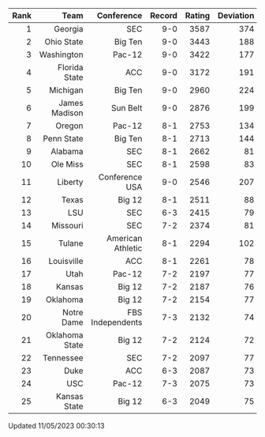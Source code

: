 | Rank  | Team                 | Conference           | Record   | Rating | Deviation |
| ---:  | ---:                 | ---:                 | ---:     | ---:   | ---:      |
| 1     | Georgia              | SEC                  | 9-0      | 3587   | 374       |
| 2     | Ohio State           | Big Ten              | 9-0      | 3443   | 188       |
| 3     | Washington           | Pac-12               | 9-0      | 3422   | 177       |
| 4     | Florida State        | ACC                  | 9-0      | 3172   | 191       |
| 5     | Michigan             | Big Ten              | 9-0      | 2960   | 224       |
| 6     | James Madison        | Sun Belt             | 9-0      | 2876   | 199       |
| 7     | Oregon               | Pac-12               | 8-1      | 2753   | 134       |
| 8     | Penn State           | Big Ten              | 8-1      | 2713   | 144       |
| 9     | Alabama              | SEC                  | 8-1      | 2662   | 81        |
| 10    | Ole Miss             | SEC                  | 8-1      | 2598   | 83        |
| 11    | Liberty              | Conference USA       | 9-0      | 2546   | 207       |
| 12    | Texas                | Big 12               | 8-1      | 2511   | 88        |
| 13    | LSU                  | SEC                  | 6-3      | 2415   | 79        |
| 14    | Missouri             | SEC                  | 7-2      | 2374   | 81        |
| 15    | Tulane               | American Athletic    | 8-1      | 2294   | 102       |
| 16    | Louisville           | ACC                  | 8-1      | 2261   | 78        |
| 17    | Utah                 | Pac-12               | 7-2      | 2197   | 77        |
| 18    | Kansas               | Big 12               | 7-2      | 2187   | 76        |
| 19    | Oklahoma             | Big 12               | 7-2      | 2154   | 77        |
| 20    | Notre Dame           | FBS Independents     | 7-3      | 2132   | 74        |
| 21    | Oklahoma State       | Big 12               | 7-2      | 2124   | 72        |
| 22    | Tennessee            | SEC                  | 7-2      | 2097   | 77        |
| 23    | Duke                 | ACC                  | 6-3      | 2087   | 73        |
| 24    | USC                  | Pac-12               | 7-3      | 2075   | 73        |
| 25    | Kansas State         | Big 12               | 6-3      | 2049   | 75        |

Updated 11/05/2023 00:30:13
